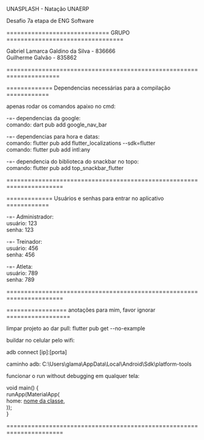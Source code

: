 UNASPLASH - Natação UNAERP <br>

Desafio 7a etapa de ENG Software

============================= GRUPO =================================

Gabriel Lamarca Galdino da Silva - 836666 <br>
Guilherme Galvão - 835862

=====================================================================


============= Dependencias necessárias para a compilação ============

apenas rodar os comandos apaixo no cmd:

-=- dependencias da google: <br>
comando: dart pub add google_nav_bar <br>

-=- dependencias para hora e datas: <br>
comando: flutter pub add flutter_localizations --sdk=flutter <br>
comando: flutter pub add intl:any <br>

-=- dependencia do biblioteca do snackbar no topo: <br>
comando: flutter pub add top_snackbar_flutter 


======================================================================

============= Usuários e senhas para entrar no aplicativo ============

 -=- Administrador: <br>
  usuário: 123 <br>
  senha:   123 <br>

 -=- Treinador: <br>
  usuário: 456 <br>
  senha:   456 <br>

 -=- Atleta: <br>
  usuário: 789 <br>
  senha:   789


======================================================================


================= anotações para mim, favor ignorar ==================

limpar projeto ao dar pull: flutter pub get --no-example <br>

buildar no celular pelo wifi: <br>

adb connect [ip]:[porta] <br>

caminho adb: C:\Users\glama\AppData\Local\Android\Sdk\platform-tools <br>

funcionar o run without debugging em qualquer tela:  <br>

void main() { <br>
  runApp(MaterialApp( <br>
    home: [nome da classe](), <br>
  )); <br>
} <br>

======================================================================
